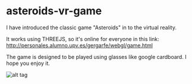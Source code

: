 # asteroids-vr-game

I have introduced the classic game "Asteroids" in to the virtual reality. 

It works using THREEJS, so it's online for everyone in this link: 
http://personales.alumno.upv.es/gergarfe/webgl/game.html

The game is designed to be played using glasses like google cardboard. 
I hope you enjoy it. 

![alt tag](https://lh3.googleusercontent.com/DQoabxhzJb2-uvZvP01naffDzF_0TcEKKdI4ylAgJzNKaJCnXvpTPmY_WHyAv3zxrhp1H-Z_l2KCvA=w1920-h1080-rw-no)
